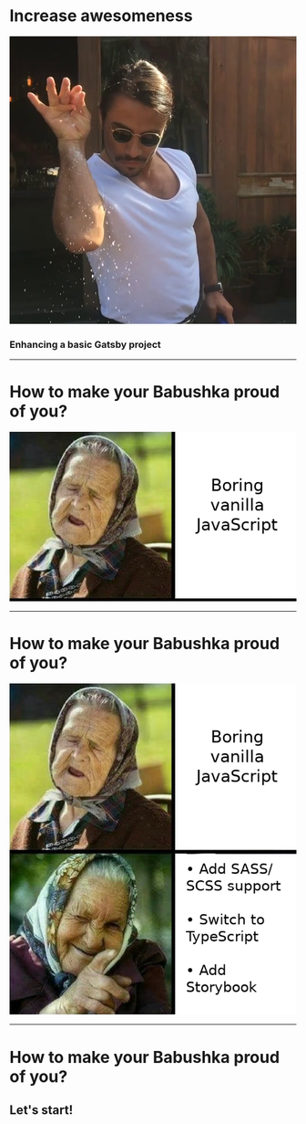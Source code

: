 # Increase awesomeness

![Increase awesomeness](./saltbae.png)

### Enhancing a basic Gatsby project

---
# How to make your Babushka proud of you?

![Increase awesomeness](./babushka-meme-1.png)

--- 
# How to make your Babushka proud of you?

![Increase awesomeness](./babushka-meme-2.png)

--- 
# How to make your Babushka proud of you?

## Let's start!
